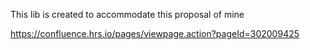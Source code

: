 This lib is created to accommodate this proposal of mine

https://confluence.hrs.io/pages/viewpage.action?pageId=302009425